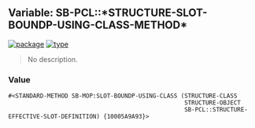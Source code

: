 ## Variable: SB-PCL::\*STRUCTURE-SLOT-BOUNDP-USING-CLASS-METHOD\*
[![package](https://img.shields.io/badge/Package-SB--PCL-5f9ea0.svg?style=social&colorA=999999)](../) [![type](https://img.shields.io/badge/Type-Variable-5f9ea0.svg?style=social&colorA=999999)](../#variable) 

> No description.

### Value
```
#<STANDARD-METHOD SB-MOP:SLOT-BOUNDP-USING-CLASS (STRUCTURE-CLASS
                                                  STRUCTURE-OBJECT
                                                  SB-PCL::STRUCTURE-EFFECTIVE-SLOT-DEFINITION) {10005A9A93}>
```
